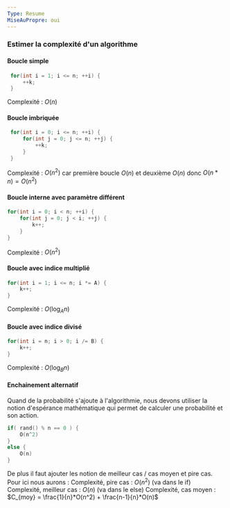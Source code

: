 ```yaml
---
Type: Resume
MiseAuPropre: oui
---
```


### Estimer la complexité d'un algorithme
#### Boucle simple
```cpp
 for(int i = 1; i <= n; ++i) {
	 ++k;
 }
```
Complexité : $O(n)$
#### Boucle imbriquée
```cpp
 for(int i = 0; i <= n; ++i) {
	 for(int j = 0; j <= n; ++j) {
		 ++k;
	 }
 }
```
Complexité : $O(n^2)$ car première boucle $O(n)$ et deuxième $O(n)$ donc $O(n*n) = O(n^2)$
#### Boucle interne avec paramètre différent
```cpp
for(int i = 0; i < n; ++i) {
	for(int j = 0; j < i; ++j) {
		k++;
	}
}
```
Complexité : $O(n^2)$
#### Boucle avec indice multiplié
```cpp
for(int i = 1; i <= n; i *= A) {
	k++;
}
```
Complexité : $O(\log_{A}n)$
#### Boucle avec indice divisé
```cpp
for(int i = n; i > 0; i /= B) {
	k++;
}
```
Complexité : $O(\log_{B}n)$
#### Enchainement alternatif
Quand de la probabilité s'ajoute à l'algorithmie, nous devons utiliser la notion d'espérance mathématique qui permet de calculer une probabilité et son action.
```cpp
if( rand() % n == 0 ) {
	O(n^2)
} 
else {
	O(n)
}
```
De plus il faut ajouter les notion de meilleur cas / cas moyen et pire cas. Pour ici nous aurons :
Complexité, pire cas : $O(n^2)$ (va dans le if)
Complexité, meilleur cas : $O(n)$ (va dans le else)
Complexité, cas moyen : $C_{moy} = \frac{1}{n}*O(n^2) + \frac{n-1}{n}*O(n)$